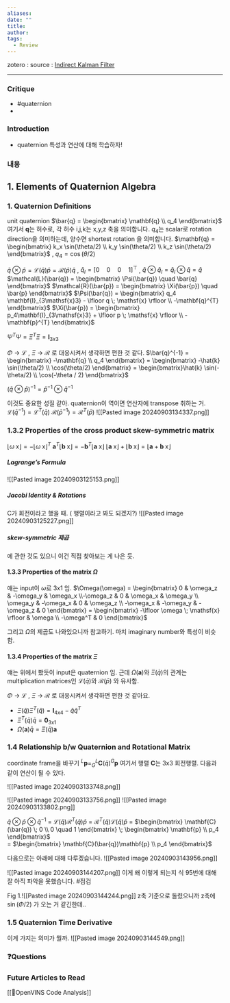 ```yaml
---
aliases: 
date: ""
title: 
author: 
tags:
  - Review
---
```


zotero : 
source : [Indirect Kalman Filter](https://mediawiki.isr.tecnico.ulisboa.pt/images/d/db/Indirect_Kalman_Filter_for_3D_Attitude_Estimation.pdf])

---
### Critique
- #quaternion
- 

### Introduction
- quaternion 특성과 연산에 대해 학습하자!

### 내용

## 1. Elements of Quaternion Algebra
### 1. Quaternion Definitions
unit quaternion $\bar{q} = \begin{bmatrix} \mathbf{q} \\ q_4 \end{bmatrix}$ 여기서  **q**는 허수로, 각 허수 i,j,k는 x,y,z 축을 의미합니다.
$q_4$는 scalar로 rotation direction을 의미하는데, 양수면 shortest rotation 을 의미합니다.
$\mathbf{q} = \begin{bmatrix} k_x \sin(\theta/2) \\ k_y \sin(\theta/2) \\ k_z \sin(\theta/2) \end{bmatrix}$ , $q_4 = \cos(\theta/2)$

$\bar{q} \otimes \bar{p} = \mathcal{L}(\bar{q})\bar{p} = \mathcal{R}(\bar{p})\bar{q}$ ,     $\bar{q}_I = [0 \quad 0 \quad0 \quad1]^{\top}$  , $\bar{q} \otimes \bar{q}_I = \bar{q}_I \otimes \bar{q}  = \bar{q}$ 
$\mathcal{L}(\bar{q}) = \begin{bmatrix} \Psi(\bar{q}) \quad \bar{q} \end{bmatrix}$                                            $\mathcal{R}(\bar{p}) = \begin{bmatrix} \Xi(\bar{p}) \quad \bar{p} \end{bmatrix}$ 
$\Psi(\bar{q}) = \begin{bmatrix} q_4 \mathbf{I}_{3\mathsf{x}3} - \lfloor q \; \mathsf{x} \rfloor \\ -\mathbf{q}^{T} \end{bmatrix}$                                 $\Xi(\bar{p}) = \begin{bmatrix} p_4\mathbf{I}_{3\mathsf{x}3} + \lfloor p \; \mathsf{x} \rfloor \\ -\mathbf{p}^{T} \end{bmatrix}$               

$\Psi^{T}\Psi = \Xi^{T}\Xi = \mathbf{I}_{3x3}$

$\Phi$ → $\mathcal{L}$ , $\Xi$ → $\mathcal{R}$ 로 대응시켜서 생각하면 편한 것 같다.
$\bar{q}^{-1} = \begin{bmatrix} -\mathbf{q} \\ q_4 \end{bmatrix} = \begin{bmatrix} -\hat{k} \sin(\theta/2) \\ \cos(\theta/2) \end{bmatrix} = \begin{bmatrix}\hat{k} \sin(-\theta/2) \\ \cos(-\theta / 2) \end{bmatrix}$

$(\bar{q} \otimes \bar{p})^{-1} = \bar{p}^{-1} \otimes \bar{q}^{-1}$

이것도 중요한 성질 같아. quaternion이 역이면 연산자에 transpose 취하는 거.
$\mathcal{L}(\bar{q}^{-1}) = \mathcal{L}^T(\bar{q})$
$\mathcal{R}(\bar{p}^{-1}) = \mathcal{R}^T(\bar{p})$
![[Pasted image 20240903134337.png]]

### 1.3.2 Properties of the cross product skew-symmetric matrix
$\lfloor \omega \; \mathsf{x}\rfloor = -\lfloor \omega \; \mathsf{x}\rfloor ^{T}$
$\mathbf{a}^T\lfloor \mathbf{b} \; \mathsf{x} \rfloor = -\mathbf{b}^{T} \lfloor \mathbf{a} \; \mathsf{x} \rfloor$
$\lfloor \mathbf{a} \; \mathsf{x} \rfloor + \lfloor \mathbf{b} \; \mathsf{x} \rfloor = \lfloor \mathbf{a} + \mathbf{b} \; \mathsf{x} \rfloor$

##### Lagrange’s Formula
![[Pasted image 20240903125153.png]]
##### Jacobi Identity & Rotations
C가 회전이라고 했을 때.  ( 행렬이라고 봐도 되겠지?)
![[Pasted image 20240903125227.png]]

##### skew-symmetric 제곱
에 관한 것도 있으니 이건 직접 찾아보는 게 나은 듯.

#### 1.3.3 Properties of the matrix $\Omega$ 
얘는 input이 $\omega$로 3x1 임.
$\Omega(\omega) = \begin{bmatrix} 0 & \omega_z & -\omega_y & \omega_x \\-\omega_z & 0 & \omega_x & \omega_y \\ \omega_y & -\omega_x & 0 & \omega_z \\ -\omega_x & -\omega_y & -\omega_z & 0 \end{bmatrix} = \begin{bmatrix} -\lfloor \omega \; \mathsf{x} \rfloor & \omega \\ -\omega^T & 0 \end{bmatrix}$  

그리고 $\Omega$의 제곱도 나와있으니까 참고하기. 마치 imaginary number와 특성이 비슷함.

#### 1.3.4 Properties of the matrix $\Xi$ 
얘는 위에서 봤듯이 input은 quaternion 임. 근데 $\Omega(\mathbf{a})$와 $\Xi(\bar{q})$의 관계는 multiplication matrices인 $\mathcal{L}(\bar{q})$와 $\mathcal{R}(\bar{p})$ 와 유사함.

$\Phi$ → $\mathcal{L}$ , $\Xi$ → $\mathcal{R}$ 로 대응시켜서 생각하면 편한 것 같아요.


- $\Xi(\bar{q})\Xi^T(\bar{q}) = \mathbf{I}_{4\mathsf{x}4} - \bar{q}\bar{q}^T$
- $\Xi^T(\bar{q})\bar{q} = \mathbf{0}_{3\mathsf{x}1}$
- $\Omega(\mathbf{a})\bar{q} = \Xi(\bar{q})\mathbf{a}$

### 1.4 Relationship b/w Quaternion and Rotational Matrix
coordinate frame을 바꾸기
$^{L}\mathbf{p} = ^L_G\mathbf{C}(\bar{q}) ^G\mathbf{p}$
여기서 행렬 $\mathbf{C}$는 3x3 회전행렬. 
다음과 같이 연산이 될 수 있다.

![[Pasted image 20240903133748.png]]

![[Pasted image 20240903133756.png]]
![[Pasted image 20240903133802.png]]


$\bar{q} \otimes \bar{p} \otimes \bar{q}^{-1}$
= $\mathcal{L}(\bar{q})\mathcal{R}^T(\bar{q})\bar{p}$
= $\mathcal{R}^T(\bar{q})\mathcal{L}(\bar{q})\bar{p}$
= $\begin{bmatrix} \mathbf{C}(\bar{q}) \; 0 \\ 0 \quad 1 \end{bmatrix} \; \begin{bmatrix} \mathbf{p} \\ p_4 \end{bmatrix}$\
 = $\begin{bmatrix} \mathbf{C}(\bar{q})\mathbf{p} \\ p_4 \end{bmatrix}$

 다음으로는 아래에 대해 다루겠습니다.
![[Pasted image 20240903143956.png]]

![[Pasted image 20240903144207.png]]
이게 왜 이렇게 되는지 식 95번에 대해 잘 아직 파악을 못했습니다. #점검 

Fig 1.![[Pasted image 20240903144244.png]]
z축 기준으로 돌렸으니까 z축에 $\sin(\Phi / 2)$ 가 오는 거 같긴한데..
### 1.5 Quaternion Time Derivative
이게 가지는 의미가 뭘까.
![[Pasted image 20240903144549.png]]




### ❓️Questions

### Future Articles to Read
[[🧩OpenVINS Code Analysis]]
